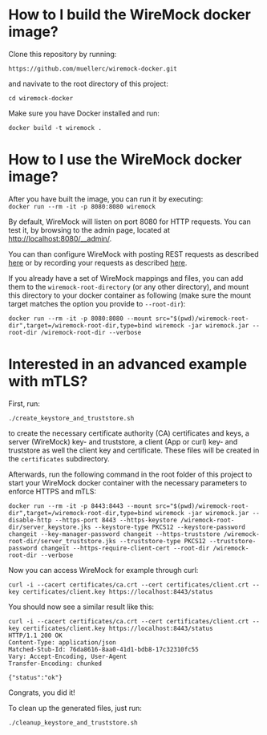 # How to I build the WireMock docker image?

Clone this repository by running:  
```
https://github.com/muellerc/wiremock-docker.git
```

and navivate to the root directory of this project:  
```
cd wiremock-docker
```

Make sure you have Docker installed and run:  
```
docker build -t wiremock .
```

# How to I use the WireMock docker image?

After you have built the image, you can run it by executing:  
``
docker run --rm -it -p 8080:8080 wiremock
``

By default, WireMock will listen on port 8080 for HTTP requests. You can test it, by browsing to the admin page, located at [http://localhost:8080/__admin/](http://localhost:8080/__admin/).  

You can than configure WireMock with posting REST requests as described [here](http://wiremock.org/docs/running-standalone/) or by recording your requests as described [here](http://wiremock.org/docs/record-playback/).  

If you already have a set of WireMock mappings and files, you can add them to the `wiremock-root-directory` (or any other directory), and mount this directory to your docker container as following (make sure the mount target matches the option you provide to `--root-dir`):  

``
docker run --rm -it -p 8080:8080 --mount src="$(pwd)/wiremock-root-dir",target=/wiremock-root-dir,type=bind wiremock -jar wiremock.jar --root-dir /wiremock-root-dir --verbose
``

# Interested in an advanced example with mTLS?

First, run:  

```
./create_keystore_and_truststore.sh
```

to create the necessary certificate authority (CA) certificates and keys, a server (WireMock) key- and truststore, a client (App or curl) key- and truststore as well the client key and certificate. These files will be created in the `certificates` subdirectory.  

Afterwards, run the following command in the root folder of this project to start your WireMock docker container with the necessary parameters to enforce HTTPS and mTLS:  

```
docker run --rm -it -p 8443:8443 --mount src="$(pwd)/wiremock-root-dir",target=/wiremock-root-dir,type=bind wiremock -jar wiremock.jar --disable-http --https-port 8443 --https-keystore /wiremock-root-dir/server_keystore.jks --keystore-type PKCS12 --keystore-password changeit --key-manager-password changeit --https-truststore /wiremock-root-dir/server_truststore.jks --truststore-type PKCS12 --truststore-password changeit --https-require-client-cert --root-dir /wiremock-root-dir --verbose
```

Now you can access WireMock for example through curl:  

```
curl -i --cacert certificates/ca.crt --cert certificates/client.crt --key certificates/client.key https://localhost:8443/status
```

You should now see a similar result like this:  

```
curl -i --cacert certificates/ca.crt --cert certificates/client.crt --key certificates/client.key https://localhost:8443/status
HTTP/1.1 200 OK
Content-Type: application/json
Matched-Stub-Id: 76da8616-8aa0-41d1-bdb8-17c32310fc55
Vary: Accept-Encoding, User-Agent
Transfer-Encoding: chunked

{"status":"ok"}
```

Congrats, you did it!

To clean up the generated files, just run:  

```
./cleanup_keystore_and_truststore.sh
```